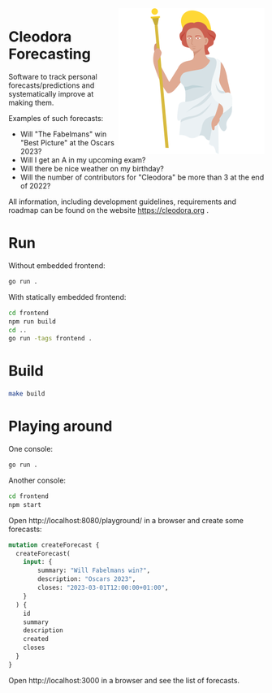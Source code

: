 <img align="right" src="./logo_full.png">

# Cleodora Forecasting

Software to track personal forecasts/predictions and systematically improve at
making them.

Examples of such forecasts:

* Will "The Fabelmans" win "Best Picture" at the Oscars 2023?
* Will I get an A in my upcoming exam?
* Will there be nice weather on my birthday?
* Will the number of contributors for "Cleodora" be more than 3 at the end of 2022?

All information, including development guidelines, requirements and roadmap can
be found on the website https://cleodora.org .

# Run

Without embedded frontend:

```bash
go run .
```

With statically embedded frontend:

```bash
cd frontend
npm run build
cd ..
go run -tags frontend .
```

# Build

```bash
make build
```

# Playing around

One console:
```bash
go run .
```

Another console:
```bash
cd frontend
npm start
```

Open http://localhost:8080/playground/ in a browser and create some forecasts:

```graphql
mutation createForecast {
  createForecast(
    input: {
        summary: "Will Fabelmans win?",
        description: "Oscars 2023",
        closes: "2023-03-01T12:00:00+01:00",
    }
  ) {
    id
    summary
    description
    created
    closes
  }
}
```

Open http://localhost:3000 in a browser and see the list of forecasts.
